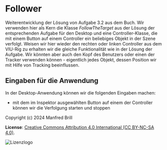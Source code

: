 # Follower

Weiterentwicklung der Lösung von Aufgabe 3.2 aus dem Buch.
Wir verwenden hier als Kern die Klasse *FollowTheTarget* aus der
Lösung der entsprechenden Aufgabe für den Desktop und eine Controller-Klasse,
die mit einem Button auf einem Controller ein beliebiges Objekt in der Szene
verfolgt. Weisen wir hier wieder den rechten oder linken Controller aus dem VIU-Rig
zu erhalten wir die gleiche Funktionalität wie in der Lösung der Aufgabe.
Wir könnten aber auch den Kopf des Benutzers oder einen der Tracker verwenden können -
eigentlich jedes Objekt, dessen Position wir mit Hilfe von Tracking beeinflussen. 

## Eingaben für die Anwendung
In der Desktop-Anwendung können wir die folgenden Eingaben machen:

- mit dem im Inspektor ausgewählten Button auf einem der Controller können wir die
Verfolgung starten und stoppen


Copyright (c) 2024 Manfred Brill

**License**: [Creative Commons Attribution 4.0 International (CC BY-NC-SA 4.0)](https://creativecommons.org/licenses/by-nc-sa/4.0/).  

![Lizenzlogo](https://licensebuttons.net/l/by-nc-sa/3.0/de/88x31.png)
